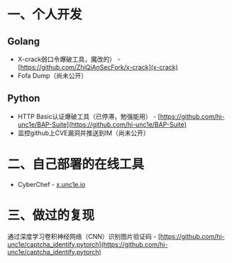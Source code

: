 # 一、个人开发

## Golang
- X-crack弱口令爆破工具，魔改的） - [https://github.com/ZhiQiAnSecFork/x-crack](x-crack)
- Fofa Dump（尚未公开）

## Python
- HTTP Basic认证爆破工具（已停滞，勉强能用） - [https://github.com/hi-unc1e/BAP-Suite](https://github.com/hi-unc1e/BAP-Suite)
- 监控github上CVE漏洞并推送到IM（尚未公开）


# 二、自己部署的在线工具
- CyberChef - [x.unc1e.io](x.unc1e.io)


# 三、做过的复现
通过深度学习卷积神经网络（CNN）识别图片验证码 - [https://github.com/hi-unc1e/captcha_identify.pytorch](https://github.com/hi-unc1e/captcha_identify.pytorch)
